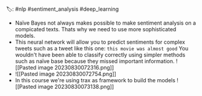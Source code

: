 🏷️: #nlp #sentiment_analysis #deep_learning

- Naïve Bayes not always makes possible to make sentiment analysis on a compicated texts. Thats why we need to use more sophisticated models.
- This neural network will allow you to predict sentiments for complex tweets such as a tweet like this one:
	`this movie was almost good`
	You wouldn't have been able to classify correctly using simpler methods such as naïve base because they missed important information.
	![[Pasted image 20230830072316.png]]
- ![[Pasted image 20230830072754.png]]
- In this course we're using trax as framework to build the models
	![[Pasted image 20230830073138.png]]